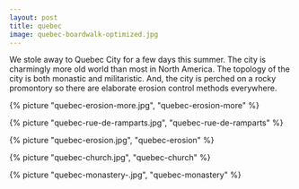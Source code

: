 ```yaml
---
layout: post
title: quebec
image: quebec-boardwalk-optimized.jpg
---
```


We stole away to Quebec City for a few days this summer. The city is charmingly
more old world than most in North America. The topology of the city is both
monastic and militaristic. And, the city is perched on a rocky promontory so
there are elaborate erosion control methods everywhere.

<!--more-->

{% picture "quebec-erosion-more.jpg", "quebec-erosion-more" %}

{% picture "quebec-rue-de-ramparts.jpg", "quebec-rue-de-ramparts" %}

{% picture "quebec-erosion.jpg", "quebec-erosion" %}

{% picture "quebec-church.jpg", "quebec-church" %}

{% picture "quebec-monastery-.jpg", "quebec-monastery" %}
